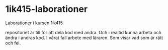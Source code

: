 1ik415-laborationer
===================

Laborationer i kursen 1ik415

repositoriet är till för att dela kod med andra. Och i realtid kunna arbeta och ändra i andras kod. 
I vårat fall arbete med läraren. Som visar vad som är rätt och fel. 
